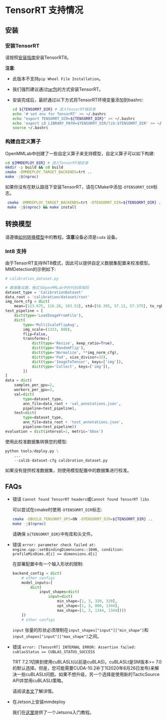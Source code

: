 # TensorRT 支持情况

## 安装

### 安装TensorRT

请按照[安装指南](https://docs.nvidia.com/deeplearning/tensorrt/install-guide/index.html#installing)安装TensorRT8。

**注意**:

- 此版本不支持`pip Wheel File Installation`。

- 我们强烈建议通过[tar包](https://docs.nvidia.com/deeplearning/tensorrt/install-guide/index.html#installing-tar)的方式安装TensorRT。

- 安装完成后，最好通过以下方式将TensorRT环境变量添加到bashrc:

  ```bash
  cd ${TENSORRT_DIR} # 进入TensorRT根目录
  echo '# set env for TensorRT' >> ~/.bashrc
  echo "export TENSORRT_DIR=${TENSORRT_DIR}" >> ~/.bashrc
  echo 'export LD_LIBRARY_PATH=$TENSORRT_DIR/lib:$TENSORRT_DIR' >> ~/.bashrc
  source ~/.bashrc
  ```

### 构建自定义算子

OpenMMLab中创建了一些自定义算子来支持模型，自定义算子可以如下构建:

```bash
cd ${MMDEPLOY_DIR} # 进入TensorRT根目录
mkdir -p build && cd build
cmake -DMMDEPLOY_TARGET_BACKENDS=trt ..
make -j$(nproc)
```

如果你没有在默认路径下安装TensorRT，请在CMake中添加`-DTENSORRT_DIR`标志。

```bash
 cmake -DMMDEPLOY_TARGET_BACKENDS=trt -DTENSORRT_DIR=${TENSORRT_DIR} ..
 make -j$(nproc) && make install
```

## 转换模型

请遵循[如何转换模型](../02-how-to-run/convert_model.md)中的教程。**注意**设备必须是`cuda` 设备。

### Int8 支持

由于TensorRT支持INT8模式，因此可以提供自定义数据集配置来校准模型。MMDetection的示例如下:

```python
# calibration_dataset.py

# 数据集设置，格式与OpenMMLab中的代码库相同
dataset_type = 'CalibrationDataset'
data_root = 'calibration/dataset/root'
img_norm_cfg = dict(
    mean=[123.675, 116.28, 103.53], std=[58.395, 57.12, 57.375], to_rgb=True)
test_pipeline = [
    dict(type='LoadImageFromFile'),
    dict(
        type='MultiScaleFlipAug',
        img_scale=(1333, 800),
        flip=False,
        transforms=[
            dict(type='Resize', keep_ratio=True),
            dict(type='RandomFlip'),
            dict(type='Normalize', **img_norm_cfg),
            dict(type='Pad', size_divisor=32),
            dict(type='ImageToTensor', keys=['img']),
            dict(type='Collect', keys=['img']),
        ])
]
data = dict(
    samples_per_gpu=2,
    workers_per_gpu=2,
    val=dict(
        type=dataset_type,
        ann_file=data_root + 'val_annotations.json',
        pipeline=test_pipeline),
    test=dict(
        type=dataset_type,
        ann_file=data_root + 'test_annotations.json',
        pipeline=test_pipeline))
evaluation = dict(interval=1, metric='bbox')
```

使用此校准数据集转换您的模型:

```python
python tools/deploy.py \
    ...
    --calib-dataset-cfg calibration_dataset.py
```

如果没有提供校准数据集，则使用模型配置中的数据集进行校准。

## FAQs

- 错误 `Cannot found TensorRT headers`或`Cannot found TensorRT libs`

  可以尝试在cmake时使用`-DTENSORRT_DIR`标志:

  ```bash
  cmake -DBUILD_TENSORRT_OPS=ON -DTENSORRT_DIR=${TENSORRT_DIR} ..
  make -j$(nproc)
  ```

  请确保 `${TENSORRT_DIR}`中有库和头文件。

- 错误 `error: parameter check failed at: engine.cpp::setBindingDimensions::1046, condition: profileMinDims.d[i] <= dimensions.d[i]`

  在部署配置中有一个输入形状的限制:

  ```python
  backend_config = dict(
      # other configs
      model_inputs=[
          dict(
              input_shapes=dict(
                  input=dict(
                      min_shape=[1, 3, 320, 320],
                      opt_shape=[1, 3, 800, 1344],
                      max_shape=[1, 3, 1344, 1344])))
      ])
      # other configs
  ```

  `input` 张量的形状必须限制在`input_shapes["input"]["min_shape"]`和`input_shapes["input"]["max_shape"]`之间。

- 错误 `error: [TensorRT] INTERNAL ERROR: Assertion failed: cublasStatus == CUBLAS_STATUS_SUCCESS`

  TRT 7.2.1切换到使用cuBLASLt(以前是cuBLAS)。cuBLASLt是SM版本>= 7.0的默认选择。但是，您可能需要CUDA-10.2补丁1(2020年8月26日发布)来解决一些cuBLASLt问题。如果不想升级，另一个选择是使用新的TacticSource API并禁用cuBLASLt策略。

  请阅读[本文](https://forums.developer.nvidia.com/t/matrixmultiply-failed-on-tensorrt-7-2-1/158187/4)了解详情。

- 在Jetson上安装mmdeploy

  我们在[这里](../01-how-to-build/jetsons.md)提供了一个Jetsons入门教程。

